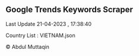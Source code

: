 

## Google Trends Keywords Scraper 
 
Last Update 21-04-2023 , 17:38:40

Country List :
VIETNAM.json



© Abdul Muttaqin 
